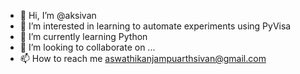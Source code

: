 - 👋 Hi, I’m @aksivan
- 👀 I’m interested in learning to automate experiments using PyVisa
- 🌱 I’m currently learning Python
- 💞️ I’m looking to collaborate on ...
- 📫 How to reach me aswathikanjampuarthsivan@gmail.com

<!---
aksivan/aksivan is a ✨ special ✨ repository because its `README.md` (this file) appears on your GitHub profile.
You can click the Preview link to take a look at your changes.
--->
